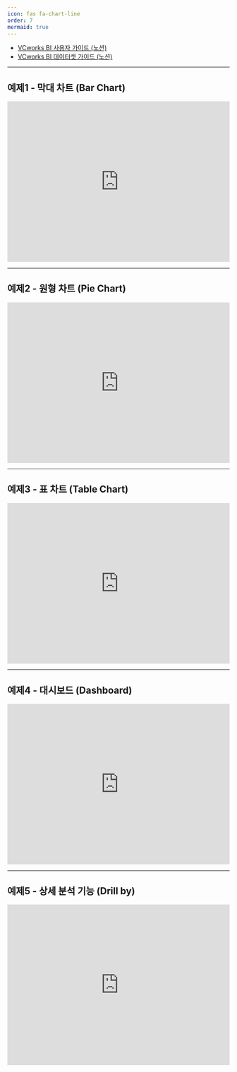 ```yaml
---
icon: fas fa-chart-line 
order: 7
mermaid: true
---
```


- [VCworks BI 사용자 가이드 (노션)](https://www.notion.so/VCworks-BI-1d89b079772380f093e9cdecee99c52d)
- [VCworks BI 데이터셋 가이드 (노션)](https://www.notion.so/VCworks-BI-Dataset-Guide-2309b0797723804d9771f3b4e56bcc95)

---
## 예제1 - 막대 차트 (Bar Chart)
<div style="position: relative; box-sizing: content-box; max-height: 80vh; max-height: 80svh; width: 100%; aspect-ratio: 1.7777777777777777; padding: 40px 0 40px 0;"><iframe src="https://app.supademo.com/embed/cm9kzspfe47y8ljv55hhpkw2r?embed_v=2&utm_source=embed" loading="lazy" title="VCworks BI Demo - 예제1. 막대 차트" allow="clipboard-write" frameborder="0" webkitallowfullscreen="true" mozallowfullscreen="true" allowfullscreen style="position: absolute; top: 0; left: 0; width: 100%; height: 100%;"></iframe></div>

---
## 예제2 - 원형 차트 (Pie Chart)
<div style="position: relative; box-sizing: content-box; max-height: 80vh; max-height: 80svh; width: 100%; aspect-ratio: 1.7777777777777777; padding: 40px 0 40px 0;"><iframe src="https://app.supademo.com/embed/cm9qbt8v26j4dljv51wzd0qzy?embed_v=2&utm_source=embed" loading="lazy" title="VCworks BI Demo - 예제2. 원형 차트" allow="clipboard-write" frameborder="0" webkitallowfullscreen="true" mozallowfullscreen="true" allowfullscreen style="position: absolute; top: 0; left: 0; width: 100%; height: 100%;"></iframe></div>

---
## 예제3 - 표 차트 (Table Chart)
<div style="position: relative; box-sizing: content-box; max-height: 80vh; max-height: 80svh; width: 100%; aspect-ratio: 1.7777777777777777; padding: 40px 0 40px 0;"><iframe src="https://app.supademo.com/embed/cm9qm2luk6m0oljv501ifnk6y?embed_v=2&utm_source=embed" loading="lazy" title="VCworks BI Demo - 예제3. 테이블(표)" allow="clipboard-write" frameborder="0" webkitallowfullscreen="true" mozallowfullscreen="true" allowfullscreen style="position: absolute; top: 0; left: 0; width: 100%; height: 100%;"></iframe></div>

---
## 예제4 - 대시보드 (Dashboard)
<div style="position: relative; box-sizing: content-box; max-height: 80vh; max-height: 80svh; width: 100%; aspect-ratio: 1.7777777777777777; padding: 40px 0 40px 0;"><iframe src="https://app.supademo.com/embed/cm9qrsvj66npiljv5lsqvxmx9?embed_v=2&utm_source=embed" loading="lazy" title="VCworks BI Demo - 예제4. 대시보드" allow="clipboard-write" frameborder="0" webkitallowfullscreen="true" mozallowfullscreen="true" allowfullscreen style="position: absolute; top: 0; left: 0; width: 100%; height: 100%;"></iframe></div>

---
## 예제5 - 상세 분석 기능 (Drill by)
<div style="position: relative; box-sizing: content-box; max-height: 80vh; max-height: 80svh; width: 100%; aspect-ratio: 1.7777777777777777; padding: 40px 0 40px 0;"><iframe src="https://app.supademo.com/embed/cm9s7nsl306ssdtm78bl00hs8?embed_v=2&utm_source=embed" loading="lazy" title="VCworks BI Demo - 예제5. 고급기능 - Drill by" allow="clipboard-write" frameborder="0" webkitallowfullscreen="true" mozallowfullscreen="true" allowfullscreen style="position: absolute; top: 0; left: 0; width: 100%; height: 100%;"></iframe></div>